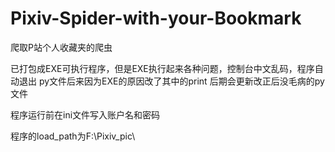 # Pixiv-Spider-with-your-Bookmark
爬取P站个人收藏夹的爬虫

已打包成EXE可执行程序，但是EXE执行起来各种问题，控制台中文乱码，程序自动退出
py文件后来因为EXE的原因改了其中的print 
后期会更新改正后没毛病的py文件

程序运行前在ini文件写入账户名和密码

程序的load_path为F:\Pixiv_pic\\
